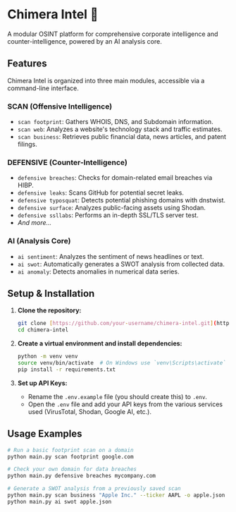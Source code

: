 # Chimera Intel 🔱

A modular OSINT platform for comprehensive corporate intelligence and counter-intelligence, powered by an AI analysis core.

## Features

Chimera Intel is organized into three main modules, accessible via a command-line interface.

###  SCAN (Offensive Intelligence)
- `scan footprint`: Gathers WHOIS, DNS, and Subdomain information.
- `scan web`: Analyzes a website's technology stack and traffic estimates.
- `scan business`: Retrieves public financial data, news articles, and patent filings.

### DEFENSIVE (Counter-Intelligence)
- `defensive breaches`: Checks for domain-related email breaches via HIBP.
- `defensive leaks`: Scans GitHub for potential secret leaks.
- `defensive typosquat`: Detects potential phishing domains with dnstwist.
- `defensive surface`: Analyzes public-facing assets using Shodan.
- `defensive ssllabs`: Performs an in-depth SSL/TLS server test.
- *And more...*

### AI (Analysis Core)
- `ai sentiment`: Analyzes the sentiment of news headlines or text.
- `ai swot`: Automatically generates a SWOT analysis from collected data.
- `ai anomaly`: Detects anomalies in numerical data series.

## Setup & Installation

1.  **Clone the repository:**
    ```bash
    git clone [https://github.com/your-username/chimera-intel.git](https://github.com/your-username/chimera-intel.git)
    cd chimera-intel
    ```

2.  **Create a virtual environment and install dependencies:**
    ```bash
    python -m venv venv
    source venv/bin/activate  # On Windows use `venv\Scripts\activate`
    pip install -r requirements.txt
    ```

3.  **Set up API Keys:**
    - Rename the `.env.example` file (you should create this) to `.env`.
    - Open the `.env` file and add your API keys from the various services used (VirusTotal, Shodan, Google AI, etc.).

## Usage Examples

```bash
# Run a basic footprint scan on a domain
python main.py scan footprint google.com

# Check your own domain for data breaches
python main.py defensive breaches mycompany.com

# Generate a SWOT analysis from a previously saved scan
python main.py scan business "Apple Inc." --ticker AAPL -o apple.json
python main.py ai swot apple.json